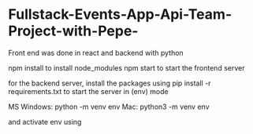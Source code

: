 # Fullstack-Events-App-Api-Team-Project-with-Pepe-
Front end was done in react and backend with python

npm install to install node_modules
npm start to start the frontend server

for the backend server, install the packages using pip install -r requirements.txt
to start the server in (env) mode

MS Windows: python -m venv env
Mac: python3 -m venv env

and activate env using 
